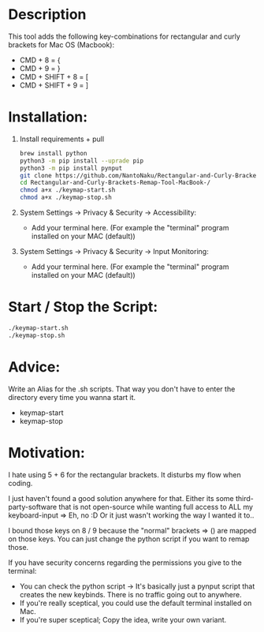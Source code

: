 # Description
This tool adds the following key-combinations for rectangular and curly brackets for Mac OS (Macbook):

- CMD + 8 = {
- CMD + 9 = }
- CMD + SHIFT + 8 = [
- CMD + SHIFT + 9 = ]


# Installation:
1. Install requirements + pull
   ```bash
   brew install python
   python3 -m pip install --uprade pip
   python3 -m pip install pynput
   git clone https://github.com/NantoNaku/Rectangular-and-Curly-Brackets-Remap-Tool-MacBook-.git
   cd Rectangular-and-Curly-Brackets-Remap-Tool-MacBook-/
   chmod a+x ./keymap-start.sh
   chmod a+x ./keymap-stop.sh
   ```

2. System Settings -> Privacy & Security -> Accessibility:
   - Add your terminal here. (For example the "terminal" program installed on your MAC (default))
3. System Settings -> Privacy & Security -> Input Monitoring:
   - Add your terminal here. (For example the "terminal" program installed on your MAC (default))

# Start / Stop the Script:
```bash
./keymap-start.sh
./keymap-stop.sh
```

# Advice:
Write an Alias for the .sh scripts.
That way you don't have to enter the directory every time you wanna start it.
   - keymap-start
   - keymap-stop


# Motivation:
I hate using 5 + 6 for the rectangular brackets.
It disturbs my flow when coding.

I just haven't found a good solution anywhere for that.
Either its some third-party-software that is not open-source while wanting full access to ALL my keyboard-input => Eh, no :D
Or it just wasn't working the way I wanted it to..

I bound those keys on 8 / 9 because the "normal" brackets => () are mapped on those keys.
You can just change the python script if you want to remap those.

If you have security concerns regarding the permissions you give to the terminal:
   - You can check the python script -> It's basically just a pynput script that creates the new keybinds. There is no traffic going out to anywhere.
   - If you're really sceptical, you could use the default terminal installed on Mac.
   - If you're super sceptical; Copy the idea, write your own variant.

